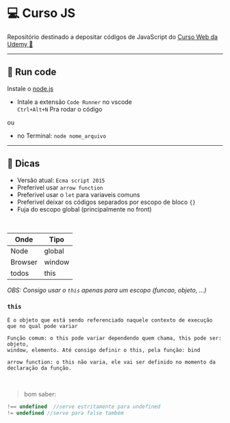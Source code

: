 # 💻 Curso JS

Repositório destinado a depositar códigos de JavaScript do [Curso Web da Udemy 🔗](https://www.udemy.com/course/curso-web/)
____
## 🚀 Run code
Instale o [node.js](https://nodejs.org/en/)


* Intale a extensão `Code Runner` no vscode<br>
`Ctrl+Alt+N` Pra rodar o código 

ou

* no Terminal: `node nome_arquivo`
_____
## 🚨 Dicas
    
* Versão atual: `Ecma script 2015`
* Preferivel usar `arrow function`
* Preferivel usar o `let` para variaveis comuns
* Preferivel deixar os códigos separados por escopo de bloco `{}`
* Fuja do escopo global (principalmente no front)

<br>

Onde | Tipo
------|------
Node| global
Browser | window
todos | this

_*OBS:* Consigo usar o `this` apenas para um escopo (funcao, objeto, ...)_
### `this`
    É o objeto que está sendo referenciado naquele contexto de execução
    que no qual pode variar

    Função comum: o this pode variar dependendo quem chama, this pode ser: objeto, 
    window, elemento. Até consigo definir o this, pela função: bind

    arrow function: o this não varia, ele vai ser definido no momento da declaração da função.
<br>
<!-- <br> -->

>bom saber:
~~~~javascript
!== undefined  //serve estritamente para undefined
!= undefined //serve para false também
~~~~